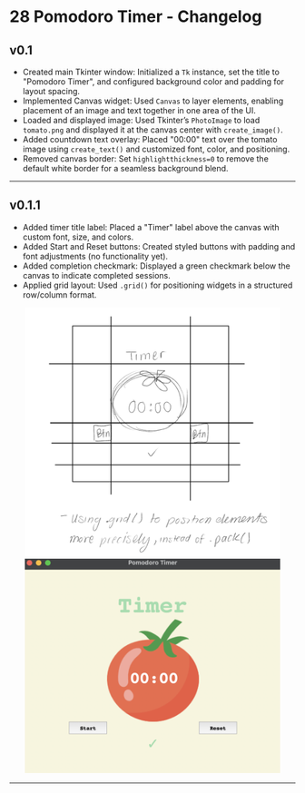 # 28 Pomodoro Timer - Changelog

## v0.1

- Created main Tkinter window: Initialized a `Tk` instance, set the title to "Pomodoro Timer", and configured background color and padding for layout spacing.
- Implemented Canvas widget: Used `Canvas` to layer elements, enabling placement of an image and text together in one area of the UI.
- Loaded and displayed image: Used Tkinter’s `PhotoImage` to load `tomato.png` and displayed it at the canvas center with `create_image()`.
- Added countdown text overlay: Placed "00:00" text over the tomato image using `create_text()` and customized font, color, and positioning.
- Removed canvas border: Set `highlightthickness=0` to remove the default white border for a seamless background blend.

---

## v0.1.1

- Added timer title label: Placed a "Timer" label above the canvas with custom font, size, and colors.
- Added Start and Reset buttons: Created styled buttons with padding and font adjustments (no functionality yet).
- Added completion checkmark: Displayed a green checkmark below the canvas to indicate completed sessions.
- Applied grid layout: Used `.grid()` for positioning widgets in a structured row/column format.

<div align="center">
<img src="./imgs/pomodoro_v0.png"
    alt="Rough sketch of grid layout for Pomodoro App."
    width="450px" height="auto">
</div>
<div align="center">
<img src="./imgs/pomodoro_v0_1.png"
    alt="Rough sketch of grid layout for Pomodoro App."
    width="450px" height="auto">
</div>

---

[//]: # (## v0.2)
